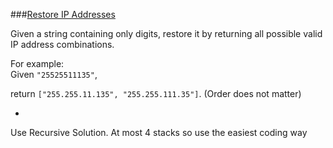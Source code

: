 ###[Restore IP Addresses](http://leetcode.com/onlinejudge#question_93)

Given a string containing only digits, restore it by returning all possible valid IP address combinations.

For example:  
Given `"25525511135"`,

return `["255.255.11.135", "255.255.111.35"]`. (Order does not matter)

-

Use Recursive Solution. At most 4 stacks so use the easiest coding way